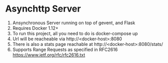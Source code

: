 # Asynchttp Server


1. Ansynchronous Server running on top of gevent, and Flask
2. Requires Docker 1.12+
3. To run this project, all you need to do is docker-compose up
4. Url will be reacheable via http://<docker‐host>:8080
5. There is also a stats page reachable at http://<docker‐host>:8080/stats/
6. Supports Range Requests as specified in RFC2616 https://www.ietf.org/rfc/rfc2616.txt
